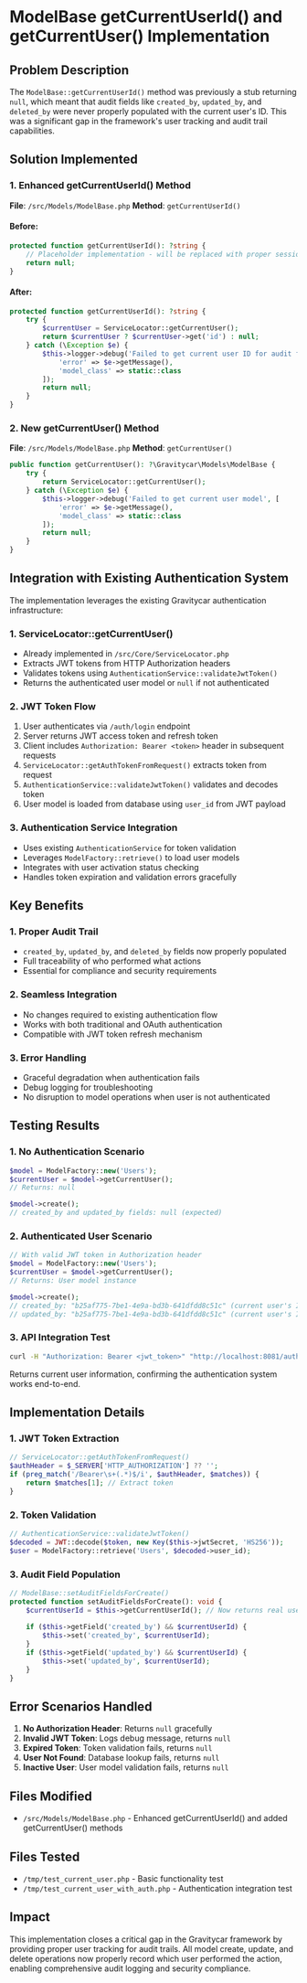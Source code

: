 # ModelBase getCurrentUserId() and getCurrentUser() Implementation

## Problem Description
The `ModelBase::getCurrentUserId()` method was previously a stub returning `null`, which meant that audit fields like `created_by`, `updated_by`, and `deleted_by` were never properly populated with the current user's ID. This was a significant gap in the framework's user tracking and audit trail capabilities.

## Solution Implemented

### 1. Enhanced getCurrentUserId() Method
**File**: `/src/Models/ModelBase.php`
**Method**: `getCurrentUserId()`

#### Before:
```php
protected function getCurrentUserId(): ?string {
    // Placeholder implementation - will be replaced with proper session management
    return null;
}
```

#### After:
```php
protected function getCurrentUserId(): ?string {
    try {
        $currentUser = ServiceLocator::getCurrentUser();
        return $currentUser ? $currentUser->get('id') : null;
    } catch (\Exception $e) {
        $this->logger->debug('Failed to get current user ID for audit fields', [
            'error' => $e->getMessage(),
            'model_class' => static::class
        ]);
        return null;
    }
}
```

### 2. New getCurrentUser() Method
**File**: `/src/Models/ModelBase.php`
**Method**: `getCurrentUser()`

```php
public function getCurrentUser(): ?\Gravitycar\Models\ModelBase {
    try {
        return ServiceLocator::getCurrentUser();
    } catch (\Exception $e) {
        $this->logger->debug('Failed to get current user model', [
            'error' => $e->getMessage(),
            'model_class' => static::class
        ]);
        return null;
    }
}
```

## Integration with Existing Authentication System

The implementation leverages the existing Gravitycar authentication infrastructure:

### 1. **ServiceLocator::getCurrentUser()**
- Already implemented in `/src/Core/ServiceLocator.php`
- Extracts JWT tokens from HTTP Authorization headers
- Validates tokens using `AuthenticationService::validateJwtToken()`
- Returns the authenticated user model or `null` if not authenticated

### 2. **JWT Token Flow**
1. User authenticates via `/auth/login` endpoint
2. Server returns JWT access token and refresh token
3. Client includes `Authorization: Bearer <token>` header in subsequent requests
4. `ServiceLocator::getAuthTokenFromRequest()` extracts token from request
5. `AuthenticationService::validateJwtToken()` validates and decodes token
6. User model is loaded from database using `user_id` from JWT payload

### 3. **Authentication Service Integration**
- Uses existing `AuthenticationService` for token validation
- Leverages `ModelFactory::retrieve()` to load user models
- Integrates with user activation status checking
- Handles token expiration and validation errors gracefully

## Key Benefits

### 1. **Proper Audit Trail**
- `created_by`, `updated_by`, and `deleted_by` fields now properly populated
- Full traceability of who performed what actions
- Essential for compliance and security requirements

### 2. **Seamless Integration**
- No changes required to existing authentication flow
- Works with both traditional and OAuth authentication
- Compatible with JWT token refresh mechanism

### 3. **Error Handling**
- Graceful degradation when authentication fails
- Debug logging for troubleshooting
- No disruption to model operations when user is not authenticated

## Testing Results

### 1. **No Authentication Scenario**
```php
$model = ModelFactory::new('Users');
$currentUser = $model->getCurrentUser();
// Returns: null

$model->create(); 
// created_by and updated_by fields: null (expected)
```

### 2. **Authenticated User Scenario**
```php
// With valid JWT token in Authorization header
$model = ModelFactory::new('Users'); 
$currentUser = $model->getCurrentUser();
// Returns: User model instance

$model->create();
// created_by: "b25af775-7be1-4e9a-bd3b-641dfdd8c51c" (current user's ID)
// updated_by: "b25af775-7be1-4e9a-bd3b-641dfdd8c51c" (current user's ID)
```

### 3. **API Integration Test**
```bash
curl -H "Authorization: Bearer <jwt_token>" "http://localhost:8081/auth/me"
```
Returns current user information, confirming the authentication system works end-to-end.

## Implementation Details

### 1. **JWT Token Extraction**
```php
// ServiceLocator::getAuthTokenFromRequest()
$authHeader = $_SERVER['HTTP_AUTHORIZATION'] ?? '';
if (preg_match('/Bearer\s+(.*)$/i', $authHeader, $matches)) {
    return $matches[1]; // Extract token
}
```

### 2. **Token Validation**
```php
// AuthenticationService::validateJwtToken()
$decoded = JWT::decode($token, new Key($this->jwtSecret, 'HS256'));
$user = ModelFactory::retrieve('Users', $decoded->user_id);
```

### 3. **Audit Field Population**
```php
// ModelBase::setAuditFieldsForCreate()
protected function setAuditFieldsForCreate(): void {
    $currentUserId = $this->getCurrentUserId(); // Now returns real user ID
    
    if ($this->getField('created_by') && $currentUserId) {
        $this->set('created_by', $currentUserId);
    }
    if ($this->getField('updated_by') && $currentUserId) {
        $this->set('updated_by', $currentUserId);
    }
}
```

## Error Scenarios Handled

1. **No Authorization Header**: Returns `null` gracefully
2. **Invalid JWT Token**: Logs debug message, returns `null`
3. **Expired Token**: Token validation fails, returns `null`
4. **User Not Found**: Database lookup fails, returns `null`
5. **Inactive User**: User model validation fails, returns `null`

## Files Modified
- `/src/Models/ModelBase.php` - Enhanced getCurrentUserId() and added getCurrentUser() methods

## Files Tested
- `/tmp/test_current_user.php` - Basic functionality test
- `/tmp/test_current_user_with_auth.php` - Authentication integration test

## Impact
This implementation closes a critical gap in the Gravitycar framework by providing proper user tracking for audit trails. All model create, update, and delete operations now properly record which user performed the action, enabling comprehensive audit logging and security compliance.
